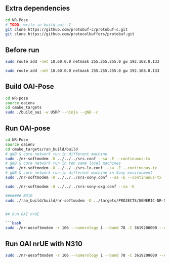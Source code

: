 ## Extra dependencies
```bash
cd NR-Pose
# TODO: write in build_oai -I
git clone https://github.com/protobuf-c/protobuf-c.git
git clone https://github.com/protocolbuffers/protobuf.git
```

## Before run

```bash
sudo route add -net 10.60.0.0 netmask 255.255.255.0 gw 192.168.0.133

sudo route add -net 10.60.0.0 netmask 255.255.255.0 gw 192.168.0.133


```

## Build OAI-Pose

```bash
cd NR-pose
source oaienv
cd cmake_targets
sudo ./build_oai -w USRP --ninja --gNB -c
```

## Run OAI-pose
```bash
cd NR-Pose
source oaienv
cd cmake_targets/ran_build/build
# gNB & core network run in different machine
sudo ./nr-softmodem -O ../../../srs.conf --sa -E --continuous-tx
# gNB & core network run in teh same local machines
sudo ./nr-softmodem -O ../../../srs-lo.conf --sa -E --continuous-tx
# gNB & core network run in different machine in Sony environment
sudo ./nr-softmodem -O ../../../srs-sony.conf --sa -E --continuous-tx

sudo ./nr-softmodem -O ../../../srs-sony-oxg.conf --sa -E

####### N310
sudo ./ran_build/build/nr-softmodem -O ../targets/PROJECTS/GENERIC-NR-5GC/CONF/gnb.band78.sa.fr1.106PRB.2x2.usrpn310.conf --gNBs.[0].min_rxtxtime 6 --sa --usrp-tx-thread-config 1


## Run OAI nrUE

```bash
sudo ./nr-uesoftmodem -r 106 --numerology 1 --band 78 -C 3619200000 --ue-fo-compensation --sa -E --uicc0.imsi 466920000000003
```

## Run OAI nrUE with N310
```bash
sudo ./nr-uesoftmodem -r 106 --numerology 1 --band 78 -C 3619200000 --ue-fo-compensation --sa --uicc0.imsi 466920000000003 --usrp-args "addr=192.168.20.2"
```